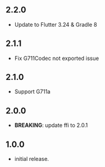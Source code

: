 ## 2.2.0

- Update to Flutter 3.24 & Gradle 8

## 2.1.1

- Fix G711Codec not exported issue
 
## 2.1.0

- Support G711a

## 2.0.0

- **BREAKING**: update ffi to 2.0.1

## 1.0.0

- initial release.
